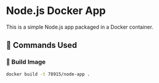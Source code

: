 # Node.js Docker App

This is a simple Node.js app packaged in a Docker container.

## 🔧 Commands Used

### 🔹 Build Image
```bash
docker build -t 78915/node-app .
